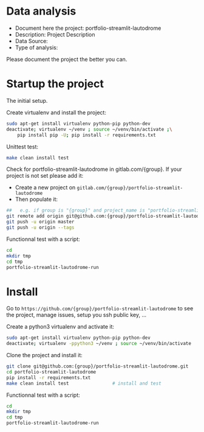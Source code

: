 # Data analysis
- Document here the project: portfolio-streamlit-lautodrome
- Description: Project Description
- Data Source:
- Type of analysis:

Please document the project the better you can.

# Startup the project

The initial setup.

Create virtualenv and install the project:
```bash
sudo apt-get install virtualenv python-pip python-dev
deactivate; virtualenv ~/venv ; source ~/venv/bin/activate ;\
    pip install pip -U; pip install -r requirements.txt
```

Unittest test:
```bash
make clean install test
```

Check for portfolio-streamlit-lautodrome in gitlab.com/{group}.
If your project is not set please add it:

- Create a new project on `gitlab.com/{group}/portfolio-streamlit-lautodrome`
- Then populate it:

```bash
##   e.g. if group is "{group}" and project_name is "portfolio-streamlit-lautodrome"
git remote add origin git@github.com:{group}/portfolio-streamlit-lautodrome.git
git push -u origin master
git push -u origin --tags
```

Functionnal test with a script:

```bash
cd
mkdir tmp
cd tmp
portfolio-streamlit-lautodrome-run
```

# Install

Go to `https://github.com/{group}/portfolio-streamlit-lautodrome` to see the project, manage issues,
setup you ssh public key, ...

Create a python3 virtualenv and activate it:

```bash
sudo apt-get install virtualenv python-pip python-dev
deactivate; virtualenv -ppython3 ~/venv ; source ~/venv/bin/activate
```

Clone the project and install it:

```bash
git clone git@github.com:{group}/portfolio-streamlit-lautodrome.git
cd portfolio-streamlit-lautodrome
pip install -r requirements.txt
make clean install test                # install and test
```
Functionnal test with a script:

```bash
cd
mkdir tmp
cd tmp
portfolio-streamlit-lautodrome-run
```
